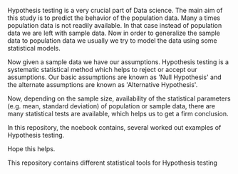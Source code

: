 Hypothesis testing is a very crucial part of Data science. The main aim of this study is to predict the behavior of the population data. Many a times population data is not readily available. In that case instead of population data we are left with sample data. Now in order to generalize the sample data to population data we usually we try to model the data using some statistical models. 

Now given a sample data we have our assumptions. Hypothesis testing is a systematic statistical method which helps to reject or accept our assumptions. Our basic assumptions are known as 'Null Hypothesis' and the alternate assumptions are known as 'Alternative Hypothesis'. 

Now, depending on the sample size, availability of the statistical parameters (e.g. mean, standard deviation) of population or sample data, there are many statistical tests are available, which helps us to get a firm conclusion. 

In this repository, the noebook contains, several worked out examples of Hypothesis testing.  

Hope this helps. 


This repository contains different statistical tools for Hypothesis testing 